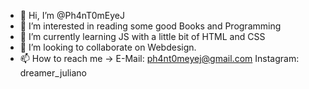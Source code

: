 - 👋 Hi, I’m @Ph4nT0mEyeJ
- 👀 I’m interested in reading some good Books and Programming
- 🌱 I’m currently learning JS with a little bit of HTML and CSS
- 💞️ I’m looking to collaborate on Webdesign.
- 📫 How to reach me -> E-Mail: ph4nt0meyej@gmail.com
                        Instagram: dreamer_juliano

<!---
Ph4nT0mEyeJ/Ph4nT0mEyeJ is a ✨ special ✨ repository because its `README.md` (this file) appears on your GitHub profile.
You can click the Preview link to take a look at your changes.
--->
